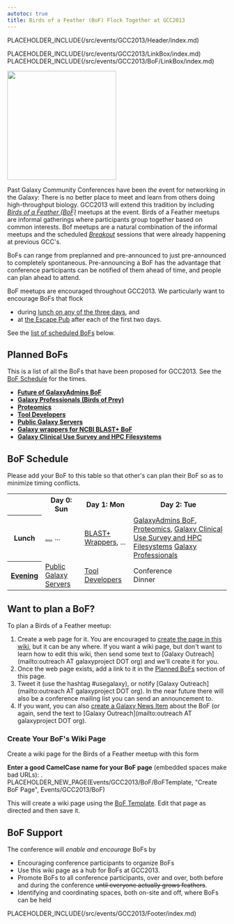 ```yaml
---
autotoc: true
title: Birds of a Feather (BoF) Flock Together at GCC2013
---
```

PLACEHOLDER_INCLUDE(/src/events/GCC2013/Header/index.md)



PLACEHOLDER_INCLUDE(/src/events/GCC2013/LinkBox/index.md)
PLACEHOLDER_INCLUDE(/src/events/GCC2013/BoF/LinkBox/index.md)

<div class='left'><img src="/src/images/Logos/GCC2013BoFLogo.png" alt="" width="250" /></div>

Past Galaxy Community Conferences have been *the* event for networking in the Galaxy: There is no better place to meet and learn from others doing high-throughput biology.  GCC2013 will extend this tradition by including *[Birds of a Feather (BoF)](http://en.wikipedia.org/wiki/Birds_of_a_feather_(computing))* meetups at the event.  Birds of a Feather meetups are informal gatherings where participants group together based on common interests.  Bof meetups are a natural combination of the informal meetups and the scheduled *[Breakout](/src/events/GCC2012/Program/Breakouts/index.md)* sessions that were already happening at previous GCC's.

BoFs can range from preplanned and pre-announced to just pre-announced to completely spontaneous.  Pre-announcing a BoF has the advantage that conference participants can be notified of them ahead of time, and people can plan ahead to attend.

BoF meetups are encouraged throughout GCC2013.  We particularly want to encourage BoFs that flock 
* during [lunch on any of the three days](/src/events/GCC2013/Program/index.md), and
* at [the Escape Pub](/src/events/GCC2013/Program/index.md#escape-to-the-pub) after each of the first two days.

See the [list of scheduled BoFs](/src/events/GCC2013/BoF/index.md#bof-schedule) below.



## Planned BoFs

This is a list of all the BoFs that have been proposed for GCC2013.  See the [BoF Schedule](/src/events/GCC2013/BoF/index.md#bof-schedule) for the times.

* **[Future of GalaxyAdmins BoF](/src/events/GCC2013/BoF/GalaxyAdmins/index.md)**
* **[Galaxy Professionals (Birds of Prey)](/src/events/GCC2013/BoF/GalaxyProfessionals/index.md)**
* **[Proteomics](/src/events/GCC2013/BoF/Proteomics/index.md)**
* **[Tool Developers](/src/events/GCC2013/BoF/ToolDevelopers/index.md)**
* **[Public Galaxy Servers](/src/events/GCC2013/BoF/PublicGalaxyServers/index.md)**
* **[Galaxy wrappers for NCBI BLAST+ BoF](/src/events/GCC2013/BoF/GalaxyBlast/index.md)**
* **[Galaxy Clinical Use Survey and HPC Filesystems](/src/events/GCC2013/BoF/ClinicalUseHPCFileSystems/index.md)**

## BoF Schedule

Please add your BoF to this table so that other's can plan their BoF so as to minimize timing conflicts.

<table>
  <tr class="th" >
    <th> </th>
    <th> Day 0: Sun </th>
    <th> Day 1: Mon </th>
    <th> Day 2: Tue </th>
  </tr>
  <tr>
    <th> Lunch </th>
    <td> <a href='/src/events/GCC2013/BoF/BoFName/index.md'>...</a>, ... </td>
    <td> <a href='/src/events/GCC2013/BoF/GalaxyBlast/index.md'>BLAST+ Wrappers</a>, ... </td>
    <td> <a href='/src/events/GCC2013/BoF/GalaxyAdmins/index.md'>GalaxyAdmins BoF</a>, <a href='/src/events/GCC2013/BoF/Proteomics/index.md'>Proteomics</a>, <a href='/src/events/GCC2013/BoF/ClinicalUseHPCFileSystems/index.md'>Galaxy Clinical Use Survey and HPC Filesystems</a> <a href='/src/events/GCC2013/BoF/GalaxyProfessionals/index.md'>Galaxy Professionals</a></td>
  </tr>
  <tr>
    <th> <a href='/src/events/GCC2013/Program/index.md#escape-to-the-pub'>Evening</a> </th>
    <td> <a href='/src/events/GCC2013/BoF/PublicGalaxyServers/index.md'>Public Galaxy Servers</a>  </td>
    <td> <a href='/src/events/GCC2013/BoF/ToolDevelopers/index.md'>Tool Developers</a> </td>
    <td> Conference<br />Dinner </td>
  </tr>
</table>


## Want to plan a BoF?

To plan a Birds of a Feather meetup:

1. Create a web page for it.  You are encouraged to [create the page in this wiki](/src/events/GCC2013/BoF/index.md#create-your-bofs-wiki-page), but it can be any where.  If you want a wiki page, but don't want to learn how to edit this wiki, then send some text to [Galaxy Outreach](mailto:outreach AT galaxyproject DOT org) and we'll create it for you.
1. Once the web page exists, add a link to it in the [Planned BoFs](/src/events/GCC2013/BoF/index.md#planned-bofs) section of this page.
1. Tweet it (use the hashtag #usegalaxy), or notify [Galaxy Outreach](mailto:outreach AT galaxyproject DOT org).  In the near future there will also be a conference mailing list you can send an announcement to.
1. If you want, you can also [create a Galaxy News Item](/src/news/index.md#add-a-news-item) about the BoF (or again, send the text to [Galaxy Outreach](mailto:outreach AT galaxyproject DOT org).

### Create Your BoF's Wiki Page

Create a wiki page for the Birds of a Feather meetup with this form

**Enter a good CamelCase name for your BoF page** (embedded spaces make bad URLs):
. PLACEHOLDER_NEW_PAGE(Events/GCC2013/BoF/BoFTemplate, "Create BoF Page", Events/GCC2013/BoF)

This will create a wiki page using the [BoF Template](/src/events/GCC2013/BoF/BoFTemplate/index.md).  Edit that page as directed and then save it.

## BoF Support

The conference will *enable and encourage* BoFs by

* Encouraging conference participants to organize BoFs
* Use this wiki page as a hub for BoFs at GCC2013.
* Promote BoFs to all conference participants, over and over, both before and during the conference ~~until everyone actually grows feathers~~.
* Identifying and coordinating spaces, both on-site and off, where BoFs can be held

PLACEHOLDER_INCLUDE(/src/events/GCC2013/Footer/index.md)

